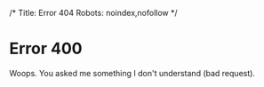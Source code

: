 /*
Title: Error 404
Robots: noindex,nofollow
*/

Error 400
=========

Woops. You asked me something I don't understand (bad request).
